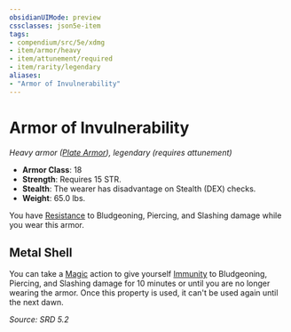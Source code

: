 ```yaml
---
obsidianUIMode: preview
cssclasses: json5e-item
tags:
- compendium/src/5e/xdmg
- item/armor/heavy
- item/attunement/required
- item/rarity/legendary
aliases: 
- "Armor of Invulnerability"
---
```

# Armor of Invulnerability
*Heavy armor ([Plate Armor](plate-armor-xphb.md)), legendary (requires attunement)*  

- **Armor Class**: 18
- **Strength**: Requires 15 STR.
- **Stealth**: The wearer has disadvantage on Stealth (DEX) checks.
- **Weight**: 65.0 lbs.

You have [Resistance](Mechanics/z_Templates/dm/rules/variant-rules/resistance-xphb.md) to Bludgeoning, Piercing, and Slashing damage while you wear this armor.

## Metal Shell

You can take a [Magic](actions.md#Magic) action to give yourself [Immunity](immunity-xphb.md) to Bludgeoning, Piercing, and Slashing damage for 10 minutes or until you are no longer wearing the armor. Once this property is used, it can't be used again until the next dawn.

*Source: SRD 5.2*
